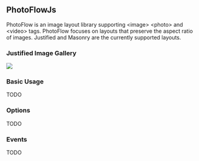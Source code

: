 ## PhotoFlowJs

PhotoFlow is an image layout library supporting \<image\> \<photo\> and \<video\> tags. PhotoFlow focuses on layouts that preserve the aspect ratio of images. Justified and Masonry are the currently supported layouts.

### Justified Image Gallery

<div id="justified-container">
    <img src="https://images.unsplash.com/photo-1571847490051-491c12ff6540?ixlib=rb-1.2.1&amp;auto=format&amp;fit=crop&amp;w=1000&amp;q=80">
</div>

### Basic Usage

TODO

### Options

TODO

### Events

TODO
